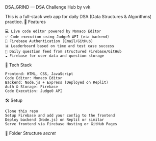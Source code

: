 DSA_GRIND — DSA Challenge Hub by vvk

This is a full-stack web app for daily DSA (Data Structures & Algorithms) practice.
🚀 Features

    💻 Live code editor powered by Monaco Editor
    ✅ Code execution using Judge0 API (via backend)
    🔐 Firebase Authentication (Email/GitHub)
    📊 Leaderboard based on time and test case success
    🔎 Daily question feed from structured Firebase/GitHub
    ☁️ Firebase for user data and question storage

🧠 Tech Stack

    Frontend: HTML, CSS, JavaScript
    Code Editor: Monaco Editor
    Backend: Node.js + Express (Deployed on Replit)
    Auth & Storage: Firebase
    Code Execution: Judge0 API

🛠️ Setup

    Clone this repo
    Setup Firebase and add your config to the frontend
    Deploy backend (Node.js) on Replit or similar
    Serve frontend via Firebase Hosting or GitHub Pages

📁 Folder Structure
*secret*
